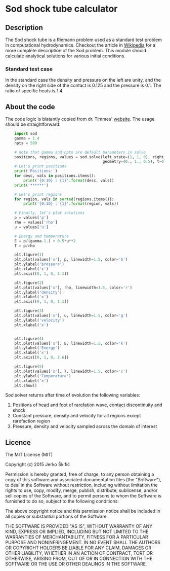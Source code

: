 # Sod shock tube calculator

## Description
The Sod shock tube is a Riemann problem used as a standard test problem in computational hydrodynamics. 
Checkout the article in [Wikipedia](http://en.wikipedia.org/wiki/Sod_shock_tube)
for a more complete description of the Sod problem.
This module should calculate analytical solutions for various initial conditions.

### Standard test case
In the standard case the density and pressure on the left are unity, 
and the density on the right side of the contact is 0.125 and the pressure is 0.1. 
The ratio of specific heats is 1.4. 


## About the code
The code logic is blatantly copied from dr. Timmes' [website](http://cococubed.asu.edu/code_pages/exact_riemann.shtml).
The usage should be straightforward:
```python
    import sod
    gamma = 1.4
    npts = 500

    # note that gamma and npts are default parameters in solve
    positions, regions, values = sod.solve(left_state=(1, 1, 0), right_state=(0.1, 0.125, 0.),
                                           geometry=(0., 1., 0.5), t=0.2, gamma=gamma, npts=npts)
    # Let's print positions
    print('Positions:')
    for desc, vals in positions.items():
        print('{0:10} : {1}'.format(desc, vals))
    print('******')

    # Let's print regions
    for region, vals in sorted(regions.items()):
        print('{0:10} : {1}'.format(region, vals))

    # Finally, let's plot solutions
    p = values['p']
    rho = values['rho']
    u = values['u']

    # Energy and temperature
    E = p/(gamma-1.) + 0.5*u**2
    T = p/rho

    plt.figure(1)
    plt.plot(values['x'], p, linewidth=1.5, color='b')
    plt.ylabel('pressure')
    plt.xlabel('x')
    plt.axis([0, 1, 0, 1.1])

    plt.figure(2)
    plt.plot(values['x'], rho, linewidth=1.5, color='r')
    plt.ylabel('density')
    plt.xlabel('x')
    plt.axis([0, 1, 0, 1.1])

    plt.figure(3)
    plt.plot(values['x'], u, linewidth=1.5, color='g')
    plt.ylabel('velocity')
    plt.xlabel('x')


    plt.figure(4)
    plt.plot(values['x'], E, linewidth=1.5, color='k')
    plt.ylabel('Energy')
    plt.xlabel('x')
    plt.axis([0, 1, 0, 2.6])

    plt.figure(5)
    plt.plot(values['x'], T, linewidth=1.5, color='c')
    plt.ylabel('Temperature')
    plt.xlabel('x')
    plt.show()
```
Sod solver returns after time of evolution the following variables:
1. Positions of head and foot of rarefation wave, contact discontinuity and shock
2. Constant pressure, density and velocity for all regions except rarefaction region
3. Pressure, density and velocity sampled across the domain of interest

## Licence

The MIT License (MIT)

Copyright (c) 2015 Jerko Škifić

Permission is hereby granted, free of charge, to any person obtaining a copy
of this software and associated documentation files (the "Software"), to deal
in the Software without restriction, including without limitation the rights
to use, copy, modify, merge, publish, distribute, sublicense, and/or sell
copies of the Software, and to permit persons to whom the Software is
furnished to do so, subject to the following conditions:

The above copyright notice and this permission notice shall be included in all
copies or substantial portions of the Software.

THE SOFTWARE IS PROVIDED "AS IS", WITHOUT WARRANTY OF ANY KIND, EXPRESS OR
IMPLIED, INCLUDING BUT NOT LIMITED TO THE WARRANTIES OF MERCHANTABILITY,
FITNESS FOR A PARTICULAR PURPOSE AND NONINFRINGEMENT. IN NO EVENT SHALL THE
AUTHORS OR COPYRIGHT HOLDERS BE LIABLE FOR ANY CLAIM, DAMAGES OR OTHER
LIABILITY, WHETHER IN AN ACTION OF CONTRACT, TORT OR OTHERWISE, ARISING FROM,
OUT OF OR IN CONNECTION WITH THE SOFTWARE OR THE USE OR OTHER DEALINGS IN THE
SOFTWARE.
